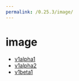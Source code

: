 ```yaml
---
permalink: /0.25.3/image/
---
```


# image



* [v1alpha1](v1alpha1/index.md)
* [v1alpha2](v1alpha2/index.md)
* [v1beta1](v1beta1/index.md)